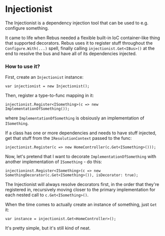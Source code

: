 # Injectionist

The Injectionist is a dependency injection tool that can be used to e.g. configure something.

It came to life when Rebus needed a flexible built-in IoC container-like thing that supported decorators. 
Rebus uses it to register stuff throughout the `Configure.With(...)` spell, finally calling 
`injectionist.Get<IBus>()` at the end to resolve the bus and have all of its dependencies injected.


### How to use it?

First, create an `Injectionist` instance:

    var injectionist = new Injectionist();

Then, register a type-to-func mapping in it:

    injectionist.Register<ISomething>(c => new ImplementationOfSomething());

where `ImplementationOfSomething` is obsiously an implementation of `ISomething`.

If a class has one or more dependencies and needs to have stuff injected, get that stuff from the `IResolutionContext` passed to the func:

    injectionist.Register(c => new HomeController(c.Get<ISomething>()));

Now, let's pretend that I want to decorate `ImplementationOfSomething` with another implementation of `ISomething` - do this:

    injectioninst.Register<ISomething>(c => new SomethingDecorator(c.Get<ISomething>()), isDecorator: true);

The Injectionist will always resolve decorators first, in the order that they're registered in, recursively moving
closer to the primary implementation for each nested call to `c.Get<ISomething>()`.

When the time comes to actually create an instance of something, just `Get` it:

    var instance = injectionist.Get<HomeController>();

It's pretty simple, but it's still kind of neat.